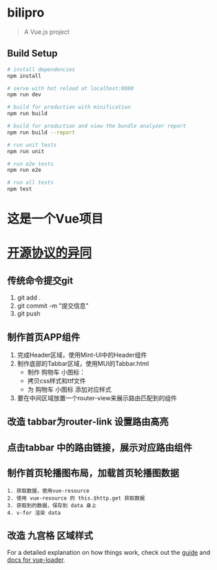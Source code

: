 # bilipro

> A Vue.js project

## Build Setup

``` bash
# install dependencies
npm install

# serve with hot reload at localhost:8080
npm run dev

# build for production with minification
npm run build

# build for production and view the bundle analyzer report
npm run build --report

# run unit tests
npm run unit

# run e2e tests
npm run e2e

# run all tests
npm test
```
# 这是一个Vue项目 

# [开源协议的异同](https://img-my.csdn.net/uploads/201204/08/1333882488_6318.png)

## 传统命令提交git
1. git add .
2. git commit -m "提交信息"
3. git push

## 制作首页APP组件
1. 完成Header区域，使用Mint-UI中的Header组件
2. 制作底部的Tabbar区域，使用MUI的Tabbar.html
    + 制作 购物车 小图标：
    + 拷贝css样式和ttf文件
    + 为 购物车 小图标 添加对应样式
3. 要在中间区域放置一个router-view来展示路由匹配到的组件

## 改造 tabbar为router-link 设置路由高亮

## 点击tabbar 中的路由链接，展示对应路由组件

## 制作首页轮播图布局，加载首页轮播图数据
    1. 获取数据，使用vue-resource
    2. 使用 vue-resource 的 this.$http.get 获取数据
    3. 获取到的数据，保存到 data 身上
    4. v-for 渲染 data

## 改造 九宫格 区域样式

For a detailed explanation on how things work, check out the [guide](http://vuejs-templates.github.io/webpack/) and [docs for vue-loader](http://vuejs.github.io/vue-loader).
